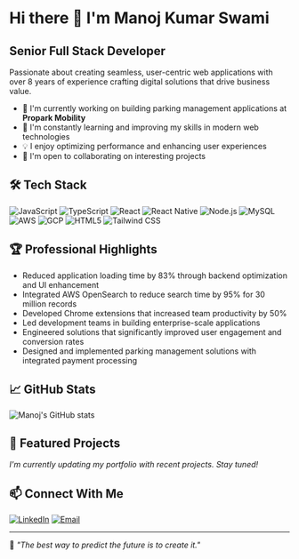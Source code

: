 # Hi there 👋 I'm Manoj Kumar Swami

## Senior Full Stack Developer

Passionate about creating seamless, user-centric web applications with over 8 years of experience crafting digital solutions that drive business value.

- 🔭 I'm currently working on building parking management applications at **Propark Mobility**
- 🌱 I'm constantly learning and improving my skills in modern web technologies
- 💡 I enjoy optimizing performance and enhancing user experiences
- 👯 I'm open to collaborating on interesting projects

## 🛠️ Tech Stack

<p>
<img src="https://img.shields.io/badge/JavaScript-F7DF1E?style=for-the-badge&logo=javascript&logoColor=black" alt="JavaScript" />
<img src="https://img.shields.io/badge/TypeScript-3178C6?style=for-the-badge&logo=typescript&logoColor=white" alt="TypeScript" />
<img src="https://img.shields.io/badge/React-61DAFB?style=for-the-badge&logo=react&logoColor=black" alt="React" />
<img src="https://img.shields.io/badge/React_Native-61DAFB?style=for-the-badge&logo=react&logoColor=black" alt="React Native" />
<img src="https://img.shields.io/badge/Node.js-339933?style=for-the-badge&logo=nodedotjs&logoColor=white" alt="Node.js" />
<img src="https://img.shields.io/badge/MySQL-4479A1?style=for-the-badge&logo=mysql&logoColor=white" alt="MySQL" />
<img src="https://img.shields.io/badge/AWS-232F3E?style=for-the-badge&logo=amazon-aws&logoColor=white" alt="AWS" />
<img src="https://img.shields.io/badge/GCP-4285F4?style=for-the-badge&logo=google-cloud&logoColor=white" alt="GCP" />
<img src="https://img.shields.io/badge/HTML5-E34F26?style=for-the-badge&logo=html5&logoColor=white" alt="HTML5" />
<img src="https://img.shields.io/badge/Tailwind_CSS-06B6D4?style=for-the-badge&logo=tailwind-css&logoColor=white" alt="Tailwind CSS" />
</p>

## 🏆 Professional Highlights

- Reduced application loading time by 83% through backend optimization and UI enhancement
- Integrated AWS OpenSearch to reduce search time by 95% for 30 million records
- Developed Chrome extensions that increased team productivity by 50%
- Led development teams in building enterprise-scale applications
- Engineered solutions that significantly improved user engagement and conversion rates
- Designed and implemented parking management solutions with integrated payment processing

## 📈 GitHub Stats

![Manoj's GitHub stats](https://github-readme-stats.vercel.app/api?username=manojspace&show_icons=true&theme=radical)

## 🌟 Featured Projects

*I'm currently updating my portfolio with recent projects. Stay tuned!*

## 📫 Connect With Me

<p>
<a href="https://linkedin.com/in/manojspace" target="_blank"><img src="https://img.shields.io/badge/LinkedIn-0077B5?style=for-the-badge&logo=linkedin&logoColor=white" alt="LinkedIn" /></a>
<a href="mailto:manojswami600@gmail.com"><img src="https://img.shields.io/badge/Email-D14836?style=for-the-badge&logo=gmail&logoColor=white" alt="Email" /></a>
</p>

---

💬 *"The best way to predict the future is to create it."*

